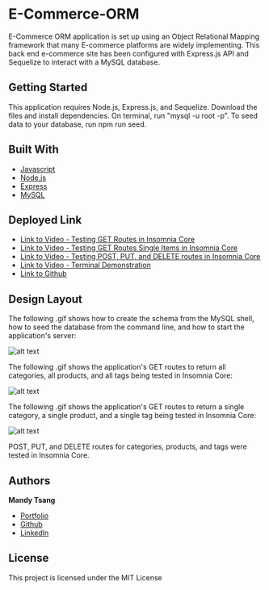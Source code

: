 # E-Commerce-ORM

E-Commerce ORM application is set up using an Object Relational Mapping framework that many E-commerce platforms are widely implementing. This back end e-commerce site has been configured with Express.js API and Sequelize to interact with a MySQL database.

## Getting Started

This application requires Node.js, Express.js, and Sequelize. Download the files and install dependencies. On terminal, run "mysql -u root -p". To seed data to your database, run npm run seed. 

## Built With

* [Javascript](https://developer.mozilla.org/en-US/docs/Web/JavaScript)
* [Node.js](https://nodejs.org/en/)
* [Express](https://expressjs.com)
* [MySQL](https://www.mysql.com)


## Deployed Link

* [Link to Video - Testing GET Routes in Insomnia Core](https://youtu.be/LLAc2ftr-Ac)
* [Link to Video - Testing GET Routes Single Items in Insomnia Core](https://youtu.be/v5Q9nr5VrU0)
* [Link to Video - Testing POST, PUT, and DELETE routes in Insomnia Core](https://youtu.be/srMYPrpeWfo)
* [Link to Video - Terminal Demonstration](https://youtu.be/LwoQNOFQQyk)
* [Link to Github](https://github.com/MANDYTSANG007/E-Commerce-ORM)

## Design Layout

The following .gif shows how to create the schema from the MySQL shell, how to seed the database from the command line, and how to start the application's server: 

![alt text](./images/Terminal-Demonstration.gif)


The following .gif shows the application's GET routes to return all categories, all products, and all tags being tested in Insomnia Core:

![alt text](./images/Testing-GET-Routes.gif)


The following .gif shows the application's GET routes to return a single category, a single product, and a single tag being tested in Insomnia Core:

![alt text](./images/Testing-GET-Routes-Single-Item.gif)


POST, PUT, and DELETE routes for categories, products, and tags were tested in Insomnia Core.


## Authors

**Mandy Tsang** 

- [Portfolio](https://mandytsang007.github.io/new-portfolio/)
- [Github](https://github.com/MANDYTSANG007)
- [LinkedIn](https://www.linkedin.com/in/man-tsang-64308b22a/)


## License

This project is licensed under the MIT License 

